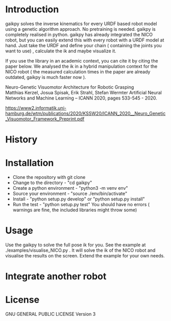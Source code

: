 # Introduction

gaikpy solves the inverse kinematics for every URDF based robot model using a genetic algorithm approach. No pretraining is needed. gaikpy is completely realised in python. gaikpy has already integrated the NICO robot, but you can easily extend this with every robot with a URDF model at hand. Just take the URDF and define your chain ( containing the joints you want to use) , calculate the ik and maybe visualize it. 

If you use the library in an academic context, you can cite it by citing the paper below. We analysed the ik in a hybrid manipulation context for the NICO robot ( the measured calculation times in the paper are already outdated, gaikpy is much faster now ).

Neuro-Genetic Visuomotor Architecture for Robotic Grasping   
Matthias Kerzel, Josua Spisak, Erik Strahl, Stefan Wermter
Artificial Neural Networks and Machine Learning – ICANN 2020, pages 533-545 - 2020.

https://www2.informatik.uni-hamburg.de/wtm/publications/2020/KSSW20/ICANN_2020__Neuro_Genetic_Visuomotor_Framework_Preprint.pdf

# History

# Installation

+ Clone the repository with git clone 
+ Change to the directory - "cd gaikpy"
+ Create a python environment - "python3 -m venv env"
+ Source your environment - "source ./env/bin/activate"
+ Install - "python setup.py develop" or "python setup.py install"
+ Run the test - "python setup.py test"
You should have no errors ( warnings are fine, the included libraries might throw some)

# Usage

Use the gaikpy to solve the full pose ik for you. 
See the example at ./examples/visualise_NICO.py . It will solve the ik of the NICO robot and visualise the results on the screen. Extend the example for your own needs.

# Integrate another robot

# License

GNU GENERAL PUBLIC LICENSE Version 3